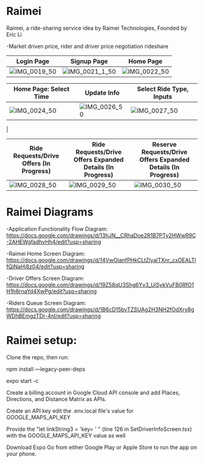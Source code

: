 # Raimei
Raimei, a ride-sharing service idea by Raimei Technologies, Founded by Eric Li

-Market driven price, rider and driver price negotiation rideshare

| Login Page                            | Signup Page                           | Home Page                                     |
| ----------------------------------- | ----------------------------------- | ------------------------------------------- |
| ![IMG_0019_50](https://github.com/eric97li/Raimei/assets/22551959/6c6eeeb3-4028-4350-b6c8-03a7afb212cd) | ![IMG_0021_1_50](https://github.com/eric97li/Raimei/assets/22551959/0b7b9601-770b-40c5-be4e-b763ceb7f4f8) | ![IMG_0022_50](https://github.com/eric97li/Raimei/assets/22551959/d4c7968e-8b65-4db4-9983-c24d127df30f) |

| Home Page: Select Time                            | Update Info                            | Select Ride Type, Inputs                                     |
| ----------------------------------- | ----------------------------------- | ------------------------------------------- |
|  ![IMG_0024_50](https://github.com/eric97li/Raimei/assets/22551959/cff5e7c2-55c3-4c75-afbb-933faefb05ed) | ![IMG_0026_50](https://github.com/eric97li/Raimei/assets/22551959/6e4eced8-d08c-48ea-87e5-74a75ed4295b) |  ![IMG_0027_50](https://github.com/eric97li/Raimei/assets/22551959/138745a7-0677-44f2-b4d4-5270b9d030d4)
|

| Ride Requests/Drive Offers (In Progress)                            | Ride Requests/Drive Offers Expanded Details (In Progress)                            | Reserve Requests/Drive Offers Expanded Details (In Progress)                                    |
| ----------------------------------- | ----------------------------------- | ------------------------------------------- |
|  ![IMG_0028_50](https://github.com/eric97li/Raimei/assets/22551959/f591204e-18fa-4711-aa39-611c5b85c832) | ![IMG_0029_50](https://github.com/eric97li/Raimei/assets/22551959/b92f524f-0b5b-42a4-898b-2684dccf29cb) |  ![IMG_0030_50](https://github.com/eric97li/Raimei/assets/22551959/1d0cf748-9ebb-421f-a1bb-803ac4103f55) |


# Raimei Diagrams
-Application Functionality Flow Diagram: https://docs.google.com/drawings/d/13hJN__CRhaDoe2R1B7PTy2HWwR9C-2AHEWgfadhvHh4/edit?usp=sharing

-Raimei Home Screen Diagram: https://docs.google.com/drawings/d/14VwOianfPHkCLtZlyalTXnr_cxDEALTlfQiNaHj8z04/edit?usp=sharing

-Driver Offers Screen Diagram: https://docs.google.com/drawings/d/19Z58qU3Shg6Yv3_UiSykVuFB0RfO1H1h6rnaYd4XwPg/edit?usp=sharing

-Riders Queue Screen Diagram: https://docs.google.com/drawings/d/1B6cD15bvTZSUAg2H3NH2fOdXry8gWDhBEmgzTDr-4nI/edit?usp=sharing

# Raimei setup:
Clone the repo, then run:

npm install —legacy-peer-deps 

expo start -c 

Create a billing account in Google Cloud API console and add Places, Directions, and Distance Matrix as APIs. 

Create an API key edit the .env.local file's value for GOOGLE_MAPS_API_KEY

Provide the "let linkString3 = 'key= ' " (line 126 in SetDriverInfoScreen.tsx) with the GOOGLE_MAPS_API_KEY value as well

Download Expo Go from either Google Play or Apple Store to run the app on your phone.
